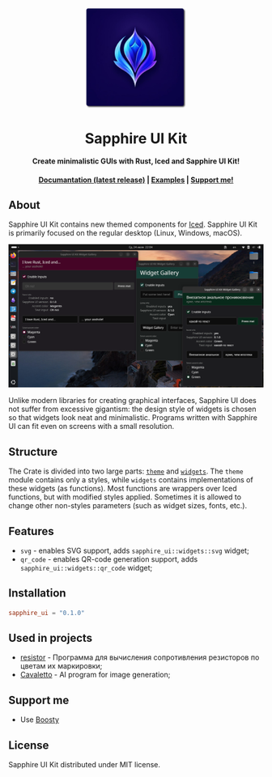 <div align="center">
    <img src="assets/logo.png" width="200">
    <h1>Sapphire UI Kit</h1>
    <p><b>Create minimalistic GUIs with Rust, Iced and Sapphire UI Kit!</b></p>
    <h4>
        <a href="https://docs.rs/mskrasnov/latest/sapphire_ui">Documantation (latest release)</a>
        <span> | </span>
        <a href="https://github.com/mskrasnov/sapphire_ui/tree/master/examples">Examples</a>
        <span> | </span>
        <a href="https://github.com/mskrasnov/sapphire_ui/tree/master/donate.md">Support me!</a>
    </h4>
</div>

## About

Sapphire UI Kit contains new themed components for [Iced](https://iced.rs). Sapphire UI Kit is primarily focused on the regular desktop (Linux, Windows, macOS).

![](assets/demo.png)

Unlike modern libraries for creating graphical interfaces, Sapphire UI does not suffer from excessive gigantism: the design style of widgets is chosen so that widgets look neat and minimalistic. Programs written with Sapphire UI can fit even on screens with a small resolution.

## Structure

The Crate is divided into two large parts: [`theme`](src/theme.rs) and [`widgets`](src/widgets.rs). The `theme` module contains only a styles, while `widgets` contains implementations of these widgets (as functions). Most functions are wrappers over Iced functions, but with modified styles applied. Sometimes it is allowed to change other non-styles parameters (such as widget sizes, fonts, etc.).

## Features

- `svg` - enables SVG support, adds `sapphire_ui::widgets::svg` widget;
- `qr_code` - enables QR-code generation support, adds `sapphire_ui::widgets::qr_code` widget;

## Installation

```toml
sapphire_ui = "0.1.0"
```

## Used in projects

- [resistor](https://github.com/mskrasnov/resistor) -  Программа для вычисления сопротивления резисторов по цветам их маркировки;
- [Cavaletto](https://github.com/mskrasnov/cavaletto) - AI program for image generation;

## Support me

- Use [Boosty](https://boosty.to/linux-for-arm/donate)

## License

Sapphire UI Kit distributed under MIT license.
